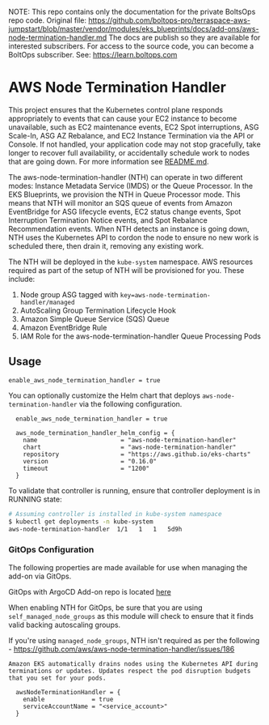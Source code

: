 <!-- note marker start -->
NOTE: This repo contains only the documentation for the private BoltsOps repo code.
Original file: https://github.com/boltops-pro/terraspace-aws-jumpstart/blob/master/vendor/modules/eks_blueprints/docs/add-ons/aws-node-termination-handler.md
The docs are publish so they are available for interested subscribers.
For access to the source code, you can become a BoltOps subscriber.
See: https://learn.boltops.com

<!-- note marker end -->

# AWS Node Termination Handler

This project ensures that the Kubernetes control plane responds appropriately to events that can cause your EC2 instance to become unavailable, such as EC2 maintenance events, EC2 Spot interruptions, ASG Scale-In, ASG AZ Rebalance, and EC2 Instance Termination via the API or Console. If not handled, your application code may not stop gracefully, take longer to recover full availability, or accidentally schedule work to nodes that are going down. For more information see [README.md](https://github.com/aws/aws-node-termination-handler#readme).

The aws-node-termination-handler (NTH) can operate in two different modes: Instance Metadata Service (IMDS) or the Queue Processor. In the EKS Blueprints, we provision the NTH in Queue Processor mode. This means that NTH will monitor an SQS queue of events from Amazon EventBridge for ASG lifecycle events, EC2 status change events, Spot Interruption Termination Notice events, and Spot Rebalance Recommendation events. When NTH detects an instance is going down, NTH uses the Kubernetes API to cordon the node to ensure no new work is scheduled there, then drain it, removing any existing work.

The NTH will be deployed in the `kube-system` namespace. AWS resources required as part of the setup of NTH will be provisioned for you. These include:

1. Node group ASG tagged with `key=aws-node-termination-handler/managed`
2. AutoScaling Group Termination Lifecycle Hook
3. Amazon Simple Queue Service (SQS) Queue
4. Amazon EventBridge Rule
5. IAM Role for the aws-node-termination-handler Queue Processing Pods

## Usage

```hcl
enable_aws_node_termination_handler = true
```

You can optionally customize the Helm chart that deploys `aws-node-termination-handler` via the following configuration.

```hcl
  enable_aws_node_termination_handler = true

  aws_node_termination_handler_helm_config = {
    name                       = "aws-node-termination-handler"
    chart                      = "aws-node-termination-handler"
    repository                 = "https://aws.github.io/eks-charts"
    version                    = "0.16.0"
    timeout                    = "1200"
  }
```


To validate that controller is running, ensure that controller deployment is in RUNNING state:

```sh
# Assuming controller is installed in kube-system namespace
$ kubectl get deployments -n kube-system
aws-node-termination-handler  1/1   1   1   5d9h
```

### GitOps Configuration
The following properties are made available for use when managing the add-on via GitOps.

GitOps with ArgoCD Add-on repo is located [here](https://github.com/aws-samples/eks-blueprints-add-ons/blob/main/chart/values.yaml)

When enabling NTH for GitOps, be sure that you are using `self_managed_node_groups` as this module will check to ensure that it finds valid backing autoscaling groups.

If you're using `managed_node_groups`, NTH isn't required as per the following - https://github.com/aws/aws-node-termination-handler/issues/186
```
Amazon EKS automatically drains nodes using the Kubernetes API during terminations or updates. Updates respect the pod disruption budgets that you set for your pods.
```

```hcl
  awsNodeTerminationHandler = {
    enable             = true
    serviceAccountName = "<service_account>"
  }
```
